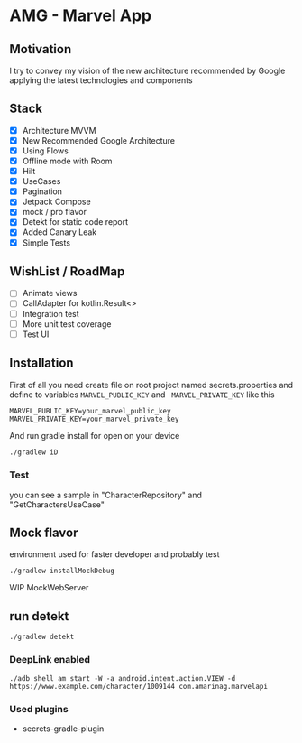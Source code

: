 # AMG - Marvel App

## Motivation

I try to convey my vision of the new architecture recommended by Google applying the latest technologies and components


## Stack
- [X] Architecture MVVM
- [X] New Recommended Google Architecture
- [X] Using Flows
- [X] Offline mode with Room
- [X] Hilt
- [X] UseCases
- [X] Pagination
- [X] Jetpack Compose
- [X] mock / pro flavor
- [X] Detekt for static code report
- [X] Added Canary Leak
- [X] Simple Tests

## WishList / RoadMap
- [ ] Animate views
- [ ] CallAdapter for kotlin.Result<>
- [ ] Integration test
- [ ] More unit test coverage
- [ ] Test UI

## Installation 

First of all you need create file on root project named secrets.properties and define to variables <code>MARVEL_PUBLIC_KEY</code> and <code> MARVEL_PRIVATE_KEY</code>
like this
```properties
MARVEL_PUBLIC_KEY=your_marvel_public_key
MARVEL_PRIVATE_KEY=your_marvel_private_key
``` 
And run gradle install for open on your device

```bash
./gradlew iD
```

### Test

you can see a sample in "CharacterRepository" and "GetCharactersUseCase"

## Mock flavor
environment used for faster developer and probably test

```shell
./gradlew installMockDebug
```

WIP MockWebServer

## run detekt
```shell
./gradlew detekt
```

### DeepLink enabled

```shell
./adb shell am start -W -a android.intent.action.VIEW -d https://www.example.com/character/1009144 com.amarinag.marvelapi
```

### Used plugins

* secrets-gradle-plugin
